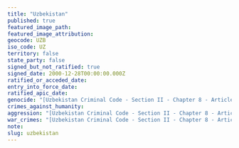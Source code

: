 ```yaml
---
title: "Uzbekistan"
published: true
featured_image_path:
featured_image_attribution:
geocode: UZB
iso_code: UZ
territory: false
state_party: false
signed_but_not_ratified: true
signed_date: 2000-12-28T00:00:00.000Z
ratified_or_acceded_date:
entry_into_force_date:
ratified_apic_date:
genocide: "[Uzbekistan Criminal Code - Section II - Chapter 8 - Article 153](https://iccdb.hrlc.net/data/doc/200/keyword/46/)"
crimes_against_humanity:
aggression: "[Uzbekistan Criminal Code - Section II - Chapter 8 - Article 151](https://iccdb.hrlc.net/data/doc/200/keyword/1/)"
war_crimes: "[Uzbekistan Criminal Code - Section II - Chapter 8 - Article 152](https://iccdb.hrlc.net/data/doc/200/keyword/145/)"
note:
slug: uzbekistan
---
```

